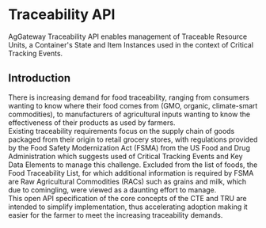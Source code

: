 # Traceability API
AgGateway Traceability API enables management of Traceable Resource Units, a Container's State and Item Instances used in the context of Critical Tracking Events.

## Introduction
There is increasing demand for food traceability, ranging from consumers wanting to know where their food comes from (GMO, organic, climate-smart commodities), to manufacturers of agricultural inputs wanting to know the effectiveness of their products as used by farmers.  
Existing traceability requirements focus on the supply chain of goods packaged from their origin to retail grocery stores, with regulations provided by the Food Safety Modernization Act (FSMA) from the US Food and Drug Administration which suggests used of Critical Tracking Events and Key Data Elements to manage this challenge. 
Excluded from the list of foods, the Food Traceability List, for which additional information is required by FSMA are Raw Agricultural Commodities (RACs) such as grains and milk, which due to comingling, were viewed as a daunting effort to manage.  
This open API specification of the core concepts of the CTE and TRU are intended to simplify implementation, thus accelerating adoption making it easier for the farmer to meet the increasing traceability demands.
